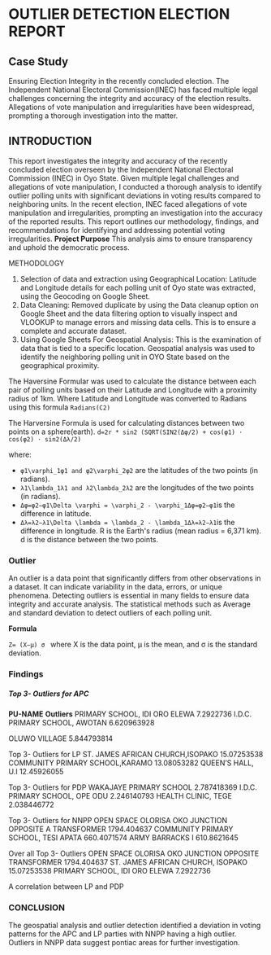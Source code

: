 # OUTLIER DETECTION ELECTION REPORT 
 
## Case Study
Ensuring Election Integrity in the recently concluded election. The Independent National Electoral Commission(INEC) has faced multiple legal challenges concerning the integrity and accuracy of the election results. Allegations of vote manipulation and irregularities have been widespread, prompting a thorough investigation into the matter.


 
## INTRODUCTION
This report investigates the integrity and accuracy of the recently concluded election overseen by the Independent National Electoral Commission (INEC) in Oyo State. Given multiple legal challenges and allegations of vote manipulation, I conducted a thorough analysis to identify outlier polling units with significant deviations in voting results compared to neighboring units. In the recent election, INEC faced allegations of vote manipulation and irregularities, prompting an investigation into the accuracy of the reported results. This report outlines our methodology, findings, and recommendations for identifying and addressing potential voting irregularities.
**Project Purpose**
This analysis aims to ensure transparency and uphold the democratic process.
 
METHODOLOGY
1.    Selection of data and extraction using Geographical Location: Latitude and Longitude details for each polling unit of Oyo state was extracted, using the Geocoding on Google Sheet.
2.    Data Cleaning: Removed duplicate by using the Data cleanup option on Google Sheet and the data filtering option to visually inspect and VLOOKUP to manage errors and missing data cells. This is to ensure a complete and accurate dataset.
3.    Using Google Sheets For Geospatial Analysis: This is the examination of data that is tied to a specific location. Geospatial analysis was used to identify the neighboring polling unit in OYO State based on the geographical proximity.
 
 The Haversine Formular was used to calculate the distance between each pair of polling units based on their Latitude and Longitude with a proximity radius of 1km. 
 Where Latitude and Longitude was converted to Radians using this formula   ``Radians(C2)``

The Harversine Formula is used for calculating distances between two points on a sphere(earth).
``d=2r * sin2 (SQRT(SIN2(Δφ/2​) + cos(φ1​) ⋅ cos(φ2​) ⋅ sin2(Δλ/2​)``


 
where:
*  ``φ1\varphi_1φ1​ and φ2\varphi_2φ2​`` are the latitudes of the two points (in radians).
*  ``λ1\lambda_1λ1​ and λ2\lambda_2λ2​`` are the longitudes of the two points (in radians).
*  ``Δφ=φ2−φ1\Delta \varphi = \varphi_2 - \varphi_1Δφ=φ2​−φ1​``is the difference in latitude.
*  ``Δλ=λ2−λ1\Delta \lambda = \lambda_2 - \lambda_1Δλ=λ2​−λ1``​ is the difference in longitude.
R is the Earth's radius (mean radius = 6,371 km).
d is the distance between the two points.
 
### Outlier
An outlier is a data point that significantly differs from other observations in a dataset. It can indicate variability in the data, errors, or unique phenomena. Detecting outliers is essential in many fields to ensure data integrity and accurate analysis.
The statistical methods such as Average and standard deviation to detect outliers of each polling unit.

**Formula**

``Z= (X−μ) σ ``​
where X is the data point, μ is the mean, and σ is the standard deviation.
 


### Findings 
##### Top 3- Outliers for APC

**PU-NAME**                                **Outliers**
PRIMARY SCHOOL, IDI ORO ELEWA             7.2922736
I.D.C. PRIMARY SCHOOL, AWOTAN             6.620963928

OLUWO VILLAGE
5.844793814

 
Top 3- Outliers for LP
ST. JAMES AFRICAN CHURCH,ISOPAKO
15.07253538
COMMUNITY PRIMARY SCHOOL,KARAMO
13.08053282
QUEEN’S HALL, U.I
12.45926055

 
Top 3- Outliers for PDP
WAKAJAYE PRIMARY SCHOOL
2.787418369
I.D.C. PRIMARY SCHOOL, OPE ODU
2.246140793
HEALTH CLINIC, TEGE
2.038446772

 




Top 3- Outliers for NNPP
OPEN SPACE OLORISA OKO JUNCTION OPPOSITE A TRANSFORMER
1794.404637
COMMUNITY PRIMARY SCHOOL, TESI APATA
660.4071574
ARMY BARRACKS I
610.8621645

 
Over all Top 3- Outliers
OPEN SPACE OLORISA OKO JUNCTION OPPOSITE TRANSFORMER
1794.404637
ST. JAMES AFRICAN CHURCH, ISOPAKO
15.07253538
PRIMARY SCHOOL, IDI ORO ELEWA
7.2922736

 
 
 
 
 
 A correlation between LP and PDP




### CONCLUSION
The geospatial analysis and outlier detection identified a deviation in voting patterns for the APC and LP parties with NNPP having a high outlier.
Outliers in NNPP data suggest pontiac areas for further investigation.
 
 


